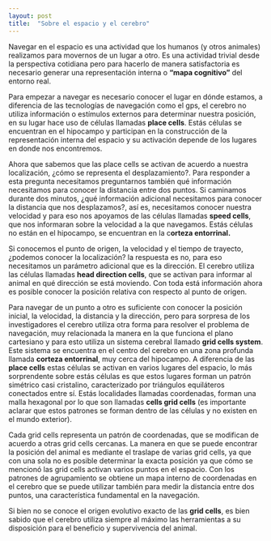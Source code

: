 ```yaml
---
layout: post
title:  "Sobre el espacio y el cerebro"
---
```


Navegar en el espacio es una actividad que los humanos (y otros animales) realizamos para movernos de un lugar a otro. Es una actividad trivial desde la perspectiva cotidiana pero para hacerlo de manera satisfactoria es necesario generar una representación interna o **“mapa cognitivo”** del entorno real.

Para empezar a navegar es necesario conocer el lugar en dónde estamos, a diferencia de las tecnologías de navegación como el gps, el cerebro no utiliza información o estímulos externos para determinar nuestra posición, en su lugar hace uso de células llamadas **place cells**. Estás células se encuentran en el hipocampo y participan en la construcción de la representación interna del espacio y su activación depende de los lugares en donde nos encontremos.

Ahora que sabemos que las place cells se activan de acuerdo a nuestra localización, ¿cómo se representa el desplazamiento?. Para responder a esta pregunta necesitamos preguntarnos también qué información necesitamos para conocer la distancia entre dos puntos. Si caminamos durante dos minutos, ¿qué información adicional necesitamos para conocer la distancia que nos desplazamos?, así es, necesitamos conocer nuestra velocidad y para eso nos apoyamos de las células llamadas **speed cells**, que nos informaran sobre la velocidad a la que navegamos. Estás células no están en el hipocampo, se encuentran en la c**orteza entorrinal.**

Si conocemos el punto de origen, la velocidad y el tiempo de trayecto, ¿podemos conocer la localización? la respuesta es no, para eso necesitamos un parámetro adicional que es la dirección. El cerebro utiliza las células llamadas **head direction cells**, que se activan para informar al animal en qué dirección se está moviendo. Con toda está información ahora es posible conocer la posición relativa con respecto al punto de origen.

Para navegar de un punto a otro es suficiente con conocer la posición inicial, la velocidad, la distancia y la dirección, pero para sorpresa de los investigadores el cerebro utiliza otra forma para resolver el problema de navegación, muy relacionada la manera en la que funciona el plano cartesiano y para esto utiliza un sistema cerebral llamado **grid cells system**. Este sistema se encuentra en el centro del cerebro en una zona profunda llamada **corteza entorrinal**, muy cerca del hipocampo. A diferencia de las **place cells** estas células se activan en varios lugares del espacio, lo más sorprendente sobre estás células es que estos lugares forman un patrón simétrico casi cristalino, caracterizado por triángulos equiláteros conectados entre sí. Estás localidades llamadas coordenadas, forman una malla hexagonal por lo que son llamadas **cells grid cells** (es importante aclarar que estos patrones se forman dentro de las células y no existen en el mundo exterior).

Cada grid cells representa un patrón de coordenadas, que se modifican de acuerdo a otras grid cells cercanas. La manera en que se puede encontrar la posición del animal es mediante el traslape de varias grid cells, ya que con una sola no es posible determinar la exacta posición ya que cómo se mencionó las grid cells activan varios puntos en el espacio. Con los patrones de agrupamiento se obtiene un mapa interno de coordenadas en el cerebro que se puede utilizar también para medir la distancia entre dos puntos, una característica fundamental en la navegación.

Si bien no se conoce el origen evolutivo exacto de las **grid cells**, es bien sabido que el cerebro utiliza siempre al máximo las herramientas a su disposición para el beneficio y supervivencia del animal.